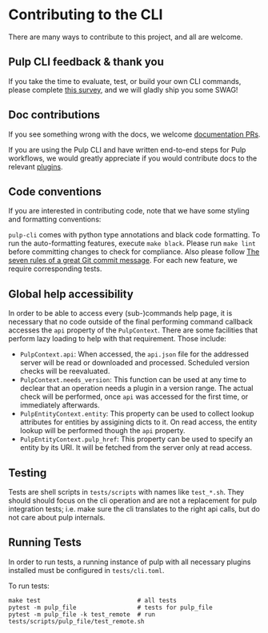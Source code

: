 # Contributing to the CLI

There are many ways to contribute to this project, and all are welcome.

## Pulp CLI feedback & thank you

If you take the time to evaluate, test, or build your own CLI commands, please complete [this survey](https://forms.gle/ca1nxVVkNivEeE5m8), and we will gladly ship you some SWAG!

## Doc contributions

If you see something wrong with the docs, we welcome [documentation PRs](https://github.com/pulp/pulp-cli).

If you are using the Pulp CLI and have written end-to-end steps for Pulp workflows, we would greatly appreciate if you would contribute docs to the relevant [plugins](https://docs.pulpproject.org/pulpcore/plugins/index.html).


## Code conventions

If you are interested in contributing code, note that we have some styling and formatting conventions:

`pulp-cli` comes with python type annotations and black code formatting.
To run the auto-formatting features, execute `make black`.
Please run `make lint` before committing changes to check for compliance.
Also please follow [The seven rules of a great Git commit message](https://chris.beams.io/posts/git-commit/).
For each new feature, we require corresponding tests.

## Global help accessibility

In order to be able to access every (sub-)commands help page,
it is necessary that no code outside of the final performing command callback accesses the `api` property of the `PulpContext`.
There are some facilities that perform lazy loading to help with that requirement.
Those include:
  - `PulpContext.api`: When accessed, the `api.json` file for the addressed server will be read or downloaded and processed.
    Scheduled version checks will be reevaluated.
  - `PulpContext.needs_version`: This function can be used at any time to declear that an operation needs a plugin in a version range.
    The actual check will be performed, once `api` was accessed for the first time, or immediately afterwards.
  - `PulpEntityContext.entity`: This property can be used to collect lookup attributes for entities by assigining dicts to it.
    On read access, the entity lookup will be performed though the `api` property.
  - `PulpEntityContext.pulp_href`: This property can be used to specify an entity by its URI.
    It will be fetched from the server only at read access.

## Testing

Tests are shell scripts in `tests/scripts` with names like `test_*.sh`.
They should should focus on the cli operation and are not a replacement for pulp integration tests;
i.e. make sure the cli translates to the right api calls, but do not care about pulp internals.

## Running Tests

In order to run tests, a running instance of pulp with all necessary plugins installed must be
configured in `tests/cli.toml`.

To run tests:

```
make test                           # all tests
pytest -m pulp_file                 # tests for pulp_file
pytest -m pulp_file -k test_remote  # run tests/scripts/pulp_file/test_remote.sh
```
